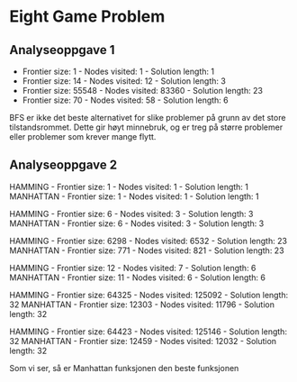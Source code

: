 # Eight Game Problem

## Analyseoppgave 1

* Frontier size: 1 - Nodes visited: 1 - Solution length: 1
* Frontier size: 14 - Nodes visited: 12 - Solution length: 3
* Frontier size: 55548 - Nodes visited: 83360 - Solution length: 23
* Frontier size: 70 - Nodes visited: 58 - Solution length: 6

BFS er ikke det beste alternativet for slike problemer på grunn av det store 
tilstandsrommet. Dette gir høyt minnebruk, og er treg på større problemer 
eller problemer som krever mange flytt.

## Analyseoppgave 2
HAMMING - Frontier size: 1 - Nodes visited: 1 - Solution length: 1
MANHATTAN - Frontier size: 1 - Nodes visited: 1 - Solution length: 1

HAMMING - Frontier size: 6 - Nodes visited: 3 - Solution length: 3
MANHATTAN - Frontier size: 6 - Nodes visited: 3 - Solution length: 3

HAMMING - Frontier size: 6298 - Nodes visited: 6532 - Solution length: 23
MANHATTAN - Frontier size: 771 - Nodes visited: 821 - Solution length: 23

HAMMING - Frontier size: 12 - Nodes visited: 7 - Solution length: 6
MANHATTAN - Frontier size: 11 - Nodes visited: 6 - Solution length: 6

HAMMING - Frontier size: 64325 - Nodes visited: 125092 - Solution length: 32
MANHATTAN - Frontier size: 12303 - Nodes visited: 11796 - Solution length: 32

HAMMING - Frontier size: 64423 - Nodes visited: 125146 - Solution length: 32
MANHATTAN - Frontier size: 12459 - Nodes visited: 12032 - Solution length: 32

Som vi ser, så er Manhattan funksjonen den beste funksjonen